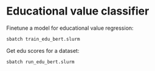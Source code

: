 # Educational value classifier

Finetune a model for educational value regression:
    
```bash
sbatch train_edu_bert.slurm
```

Get edu scores for a dataset:
    
```bash
sbatch run_edu_bert.slurm
```